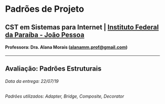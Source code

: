 # Padrões de Projeto

## CST em Sistemas para Internet | [Instituto Federal da Paraíba - João Pessoa](https://www.ifpb.edu.br/joaopessoa)

#### Professora: Dra. Alana Morais (alanamm.prof@gmail.com)

***

## Avaliação: Padrões Estruturais

###### Data da entrega: 22/07/19
###### Padrões utilizados: Adapter, Bridge, Composite, Decorator

